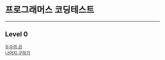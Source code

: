 # 프로그래머스 코딩테스트
<hr />

## Level 0
<a href="https://rec8730.tistory.com/132"> 두수의 곱 </a><br/>
<a href="https://rec8730.tistory.com/133"> 나머지 구하기 </a>
